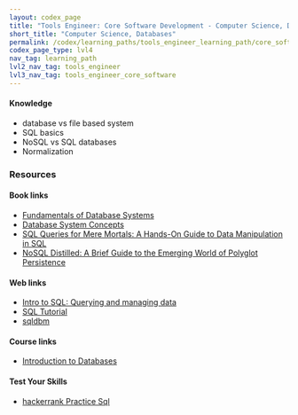 ```yaml
---
layout: codex_page
title: "Tools Engineer: Core Software Development - Computer Science, Databases"
short_title: "Computer Science, Databases"
permalink: /codex/learning_paths/tools_engineer_learning_path/core_software_development/computer_science/databases
codex_page_type: lvl4
nav_tag: learning_path
lvl2_nav_tag: tools_engineer
lvl3_nav_tag: tools_engineer_core_software 
---
```


#### Knowledge
- database vs file based system
- SQL basics
- NoSQL vs SQL databases
- Normalization 

### Resources

#### Book links
- [Fundamentals of Database Systems ](https://www.amazon.com/Fundamentals-Database-Systems-Ramez-Elmasri/dp/0133970779/)
- [Database System Concepts](https://www.amazon.com/Database-Concepts-Abraham-Silberschatz-Professor/dp/0078022150/)
- [SQL Queries for Mere Mortals: A Hands-On Guide to Data Manipulation in SQL](https://www.amazon.com/SQL-Queries-Mere-Mortals-Hands/dp/0134858336/)
- [NoSQL Distilled: A Brief Guide to the Emerging World of Polyglot Persistence](https://www.amazon.com/NoSQL-Distilled-Emerging-Polyglot-Persistence/dp/0321826620)

#### Web links

- [Intro to SQL: Querying and managing data ](https://www.khanacademy.org/computing/computer-programming/sql)
- [SQL Tutorial](https://sqlzoo.net)
- [sqldbm](https://app.sqldbm.com/SQLServer/Draft/)

#### Course links

- [Introduction to Databases](https://lagunita.stanford.edu/courses/DB/2014/SelfPaced/about)

#### Test Your Skills

- [hackerrank Practice Sql](https://www.hackerrank.com/domains/sql)
